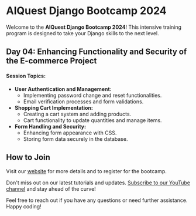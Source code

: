 <!DOCTYPE html>
<html>
<head>
  <title>AIQuest Django Bootcamp 2024 - Day 04</title>
</head>
<body>
  <h1>AIQuest Django Bootcamp 2024</h1>
  <p>Welcome to the <strong>AIQuest Django Bootcamp 2024</strong>! This intensive training program is designed to take your Django skills to the next level.</p>

  <h2>Day 04: Enhancing Functionality and Security of the E-commerce Project</h2>
  <h4>Session Topics:</h4>
  <ul>
    <li><strong>User Authentication and Management:</strong>
      <ul>
        <li>Implementing password change and reset functionalities.</li>
        <li>Email verification processes and form validations.</li>
      </ul>
    </li>
    <li><strong>Shopping Cart Implementation:</strong>
      <ul>
        <li>Creating a cart system and adding products.</li>
        <li>Cart functionality to update quantities and manage items.</li>
      </ul>
    </li>
    <li><strong>Form Handling and Security:</strong>
      <ul>
        <li>Enhancing form appearance with CSS.</li>
        <li>Storing form data securely in the database.</li>
      </ul>
    </li>
  </ul>

  <h2>How to Join</h2>
  <p>Visit our <a href="http://www.aiquest.org" target="_blank">website</a> for more details and to register for the bootcamp.</p>
  <p>Don't miss out on our latest tutorials and updates. <a href="https://www.youtube.com/studymart" target="_blank">Subscribe to our YouTube channel</a> and stay ahead of the curve!</p>

  <p>Feel free to reach out if you have any questions or need further assistance. Happy coding!</p>
</body>
</html>

